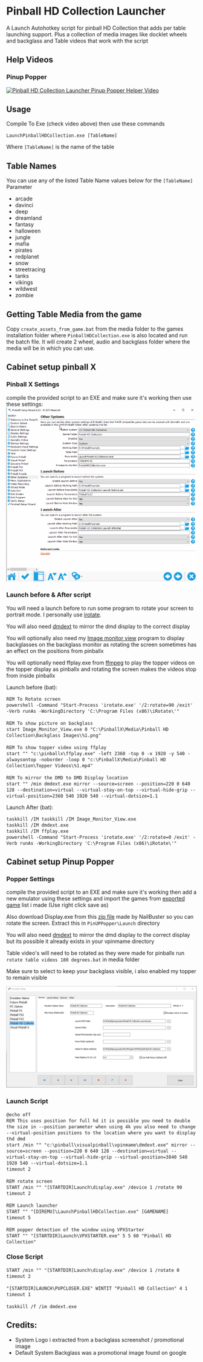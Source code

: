 # Pinball HD Collection Launcher
A Launch Autohotkey script for pinball HD Collection that adds per table launching support. Plus a collection of media images like docklet wheels and backglass and Table videos that work with the script

## Help Videos

### Pinup Popper
[![Pinball HD Collection Launcher Pinup Popper Helper Video](http://img.youtube.com/vi/GQxiCvGwmyY/0.jpg)](https://youtu.beGQxiCvGwmyY "Pinball HD Collection Launcher Pinup Popper Helper Video")

## Usage
Compile To Exe (check video above) then use these commands

```
LaunchPinballHDCollection.exe [TableName]
```

Where `[TableName]` is the name of the table

## Table Names
You can use any of the listed Table Name values below for the `[TableName]` Parameter

- arcade
- davinci
- deep
- dreamland
- fantasy
- halloween
- jungle
- mafia
- pirates
- redplanet
- snow
- streetracing
- tanks
- vikings
- wildwest
- zombie

## Getting Table Media from the game
Copy `create_assets_from_game.bat` from the media folder to the games installation folder where `PinballHDCollection.exe` is also located and run the batch file. It will create 2 wheel, audio and backglass folder where the media will be in which you can use.

## Cabinet setup pinball X

### Pinball X Settings 
compile the provided script to an EXE and make sure it's working then use these settings:
<IMG src="Meta/pinballxsettings.png"/>

### Launch before & After script
You will need a launch before to run some program to rotate your screen to portrait mode. I personally use [irotate](https://www.entechtaiwan.com/util/irotate.shtm).

You will also need [dmdext](https://github.com/freezy/dmd-extensions/) to mirror the dmd display to the correct display

You will optionally also need my [Image monitor view](https://github.com/joyrider3774/Image_Monitor_View) program to display backglasses on the backglass monitor as rotating the screen sometimes has an effect on the positions from pinballx

You will optionally need ffplay.exe from [ffmpeg](https://ffmpeg.org/download.html) to play the topper videos on the topper display as pinballx and rotating the screen makes the videos stop from inside pinballx

Launch before (bat):
```
REM To Rotate screen
powershell -Command "Start-Process 'irotate.exe' '/2:rotate=90 /exit' -Verb runAs -WorkingDirectory 'C:\Program Files (x86)\iRotate\'"

REM To show picture on backglass
start Image_Monitor_View.exe 0 "C:\PinballX\Media\Pinball HD Collection\Backglass Images\%1.png"

REM To show topper video using ffplay
start "" "c:\pinballx\ffplay.exe" -left 2360 -top 0 -x 1920 -y 540 -alwaysontop -noborder -loop 0 "c:\PinballX\Media\Pinball HD Collection\Topper Videos\%1.mp4"

REM To mirror the DMD to DMD Display location
start "" /min dmdext.exe mirror --source=screen --position=220 0 640 128 --destination=virtual --virtual-stay-on-top --virtual-hide-grip --virtual-position=2360 540 1920 540 --virtual-dotsize=1.1
```

Launch After (bat):
```
taskkill /IM taskkill /IM Image_Monitor_View.exe
taskkill /IM dmdext.exe
taskkill /IM ffplay.exe
powershell -Command "Start-Process 'irotate.exe' '/2:rotate=0 /exit' -Verb runAs -WorkingDirectory 'C:\Program Files (x86)\iRotate\'"
```
## Cabinet setup Pinup Popper

### Popper Settings 
compile the provided script to an EXE and make sure it's working then add a new emulator using these settings and import the games from [exported game](https://raw.githubusercontent.com/joyrider3774/PinballHDCollectionLauncher/main/Databases/Popper/Export_Pinball%20HD%20Collection.pupgames) list i made (Use right click save as)

Also download Display.exe from this [zip file](https://www.nailbuster.com/uploads/PopperFXMirror.zip) made by NailBuster so you can rotate the screen. Extract this in `PinUPPopper\Launch` directory

You will also need [dmdext](https://github.com/freezy/dmd-extensions/) to mirror the dmd display to the correct display but its possible it already exists in your vpinmame directory

Table video's will need to be rotated as they were made for pinballx run `rotate table videos 180 degrees.bat` in media folder

Make sure to select to keep your backglass visible, i also enabled my topper to remain visible

<IMG src="Meta/poppersettings.png"/>

### Launch Script
```
@echo off
REM This uses position for full hd it is possible you need to double the size in --position parameter when using 4k you also need to change --virtual-position positions to the location where you want to display thd dmd
start /min "" "c:\pinball\visualpinball\vpinmame\dmdext.exe" mirror --source=screen --position=220 0 640 128 --destination=virtual --virtual-stay-on-top --virtual-hide-grip --virtual-position=3840 540 1920 540 --virtual-dotsize=1.1
timeout 2

REM rotate screen
START /min "" "[STARTDIR]Launch\display.exe" /device 1 /rotate 90
timeout 2

REM Launch launcher
START "" "[DIREMU]\LaunchPinballHDCollection.exe" [GAMENAME]
timeout 5

REM popper detection of the window using VPXStarter
START "" "[STARTDIR]Launch\VPXSTARTER.exe" 5 5 60 "Pinball HD Collection"
```

### Close Script
```
START /min "" "[STARTDIR]Launch\display.exe" /device 1 /rotate 0
timeout 2

"[STARTDIR]LAUNCH\PUPCLOSER.EXE" WINTIT "Pinball HD Collection" 4 1
timeout 1

taskkill /f /im dmdext.exe
```

## Credits:
- System Logo i extracted from a backglass screenshot / promotional image
- Default System Backglass was a promotional image found on google
